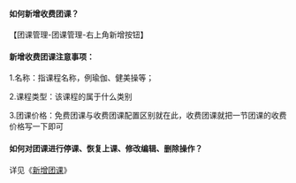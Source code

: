 #### 如何新增收费团课？

【团课管理-团课管理-右上角新增按钮】

#### 新增收费团课注意事项：

1.名称：指课程名称，例瑜伽、健美操等；

2.课程类型：该课程的属于什么类别

3.团课价格：免费团课与收费团课配置区别就在此，收费团课就把一节团课的收费价格写一下即可

#### 如何对团课进行停课、恢复上课、修改编辑、删除操作？

详见《[新增团课](https://alanfit.github.io/AlanHelpDoc/阿懒工作室版本/团课/新增团课)》





